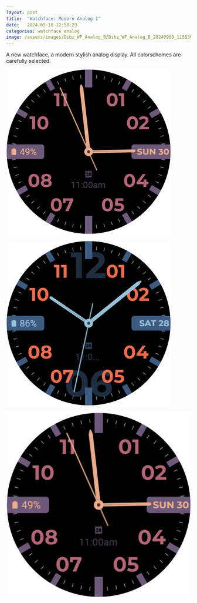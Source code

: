 ```yaml
---
layout: post
title:  "Watchface: Modern Analog 1"
date:   2024-09-10 12:58:29
categories: watchface analog
image: /assets/images/Dibz_WF_Analog_B/Dibz_WF_Analog_B_20240909_11583686.png
---
```

A new watchface, a modern stylish analog display. All colorschemes are carefully selected.

![Dibz_WF_Analog_B](/assets/images/Dibz_WF_Analog_B/Dibz_WF_Analog_B_20240909_11583686.png)

![Dibz_WF_Analog_B](/assets/images/Dibz_WF_Analog_B/Dibz_WF_Analog_B_20240909_14244689.png)

![Dibz_WF_Analog_B](/assets/images/Dibz_WF_Analog_B/Dibz_WF_Analog_B_Icon_20240909_11583686.png)